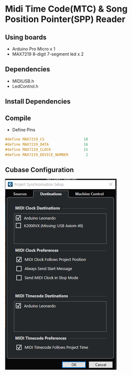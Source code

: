 # Midi Time Code(MTC) & Song Position Pointer(SPP) Reader
## Using boards

- Arduino Pro Micro x 1
- MAX7219 8-digit 7-segment led x 2

## Dependencies

- MIDIUSB.h
- LedControl.h

## Install Dependencies


## Compile

- Define Pins

```c++
#define MAX7219_CS                  10
#define MAX7219_DATA                16
#define MAX7219_CLOCK               15
#define MAX7219_DEVICE_NUMBER        2
```

## Cubase Configuration
![picture](https://github.com/i2make/MTC_SPP_Reader/blob/main/cubase.png)

